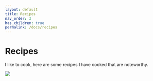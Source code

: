 ```yaml
---
layout: default
title: Recipes
nav_order: 3
has_children: true
permalink: /docs/recipes
---
```


# Recipes

I like to cook, here are some recipes I have cooked that are noteworthy.

![](https://upload.wikimedia.org/wikipedia/commons/thumb/6/6d/Good_Food_Display_-_NCI_Visuals_Online.jpg/800px-Good_Food_Display_-_NCI_Visuals_Online.jpg)
